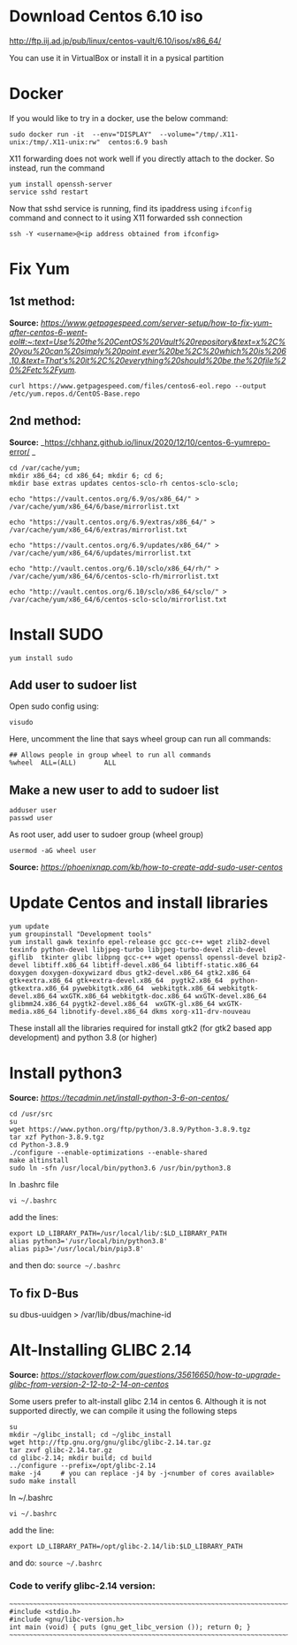 # Download Centos 6.10 iso
http://ftp.iij.ad.jp/pub/linux/centos-vault/6.10/isos/x86_64/

You can use it in VirtualBox or install it in a pysical partition

# Docker
If you would like to try in a docker, use the below command:
```
sudo docker run -it  --env="DISPLAY"  --volume="/tmp/.X11-unix:/tmp/.X11-unix:rw"  centos:6.9 bash
```
X11 forwarding does not work well if you directly attach to the docker. So instead, run the command
```
yum install openssh-server
service sshd restart
```
Now that sshd service is running, find its ipaddress using ```ifconfig``` command and connect to it using X11 forwarded ssh connection
```
ssh -Y <username>@<ip address obtained from ifconfig>
```

# Fix Yum
## 1st method:
**Source:** _https://www.getpagespeed.com/server-setup/how-to-fix-yum-after-centos-6-went-eol#:~:text=Use%20the%20CentOS%20Vault%20repository&text=x%2C%20you%20can%20simply%20point,ever%20be%2C%20which%20is%206.10.&text=That's%20it%2C%20everything%20should%20be,the%20file%20%2Fetc%2Fyum._
```
curl https://www.getpagespeed.com/files/centos6-eol.repo --output /etc/yum.repos.d/CentOS-Base.repo
```

## 2nd method:
**Source:** _https://chhanz.github.io/linux/2020/12/10/centos-6-yumrepo-error/
_
```
cd /var/cache/yum;
mkdir x86_64; cd x86_64; mkdir 6; cd 6;
mkdir base extras updates centos-sclo-rh centos-sclo-sclo;

echo "https://vault.centos.org/6.9/os/x86_64/" > /var/cache/yum/x86_64/6/base/mirrorlist.txt

echo "https://vault.centos.org/6.9/extras/x86_64/" > /var/cache/yum/x86_64/6/extras/mirrorlist.txt

echo "https://vault.centos.org/6.9/updates/x86_64/" > /var/cache/yum/x86_64/6/updates/mirrorlist.txt

echo "http://vault.centos.org/6.10/sclo/x86_64/rh/" > /var/cache/yum/x86_64/6/centos-sclo-rh/mirrorlist.txt

echo "http://vault.centos.org/6.10/sclo/x86_64/sclo/" > /var/cache/yum/x86_64/6/centos-sclo-sclo/mirrorlist.txt
```

# Install SUDO
```
yum install sudo
```
## Add user to sudoer list
Open sudo config using:
```
visudo
```
Here, uncomment the line that says wheel group can run all commands:
```
## Allows people in group wheel to run all commands
%wheel  ALL=(ALL)       ALL
```
## Make a new user to add to sudoer list
```
adduser user
passwd user
```
As root user, add user to sudoer group (wheel group)
```
usermod -aG wheel user
```
**Source:** _https://phoenixnap.com/kb/how-to-create-add-sudo-user-centos_

# Update Centos and install libraries
```
yum update
yum groupinstall "Development tools"
yum install gawk texinfo epel-release gcc gcc-c++ wget zlib2-devel texinfo python-devel libjpeg-turbo libjpeg-turbo-devel zlib-devel giflib  tkinter glibc libpng gcc-c++ wget openssl openssl-devel bzip2-devel libtiff.x86_64 libtiff-devel.x86_64 libtiff-static.x86_64 doxygen doxygen-doxywizard dbus gtk2-devel.x86_64 gtk2.x86_64 gtk+extra.x86_64 gtk+extra-devel.x86_64  pygtk2.x86_64  python-gtkextra.x86_64 pywebkitgtk.x86_64  webkitgtk.x86_64 webkitgtk-devel.x86_64 wxGTK.x86_64 webkitgtk-doc.x86_64 wxGTK-devel.x86_64 glibmm24.x86_64 pygtk2-devel.x86_64  wxGTK-gl.x86_64 wxGTK-media.x86_64 libnotify-devel.x86_64 dkms xorg-x11-drv-nouveau
```
These install all the libraries required for install gtk2 (for gtk2 based app development) and python 3.8 (or higher)

# Install python3

**Source:** _https://tecadmin.net/install-python-3-6-on-centos/_
```
cd /usr/src
su
wget https://www.python.org/ftp/python/3.8.9/Python-3.8.9.tgz
tar xzf Python-3.8.9.tgz
cd Python-3.8.9
./configure --enable-optimizations --enable-shared
make altinstall
sudo ln -sfn /usr/local/bin/python3.6 /usr/bin/python3.8
```

In .bashrc file
```
vi ~/.bashrc
```
add the lines:
```
export LD_LIBRARY_PATH=/usr/local/lib/:$LD_LIBRARY_PATH
alias python3='/usr/local/bin/python3.8'
alias pip3='/usr/local/bin/pip3.8'
```
and then do: ```source ~/.bashrc```

## To fix D-Bus
su
dbus-uuidgen > /var/lib/dbus/machine-id
     
# Alt-Installing GLIBC 2.14
**Source:** _https://stackoverflow.com/questions/35616650/how-to-upgrade-glibc-from-version-2-12-to-2-14-on-centos_

Some users prefer to alt-install glibc 2.14 in centos 6. Although it is not supported directly, we can compile it using the following steps
```
su
mkdir ~/glibc_install; cd ~/glibc_install
wget http://ftp.gnu.org/gnu/glibc/glibc-2.14.tar.gz
tar zxvf glibc-2.14.tar.gz
cd glibc-2.14; mkdir build; cd build
../configure --prefix=/opt/glibc-2.14
make -j4     # you can replace -j4 by -j<number of cores available>
sudo make install
```
In ~/.bashrc
```
vi ~/.bashrc
```
add the line:
```
export LD_LIBRARY_PATH=/opt/glibc-2.14/lib:$LD_LIBRARY_PATH
```
and do: ```source ~/.bashrc```

### Code to verify glibc-2.14 version:
```
~~~~~~~~~~~~~~~~~~~~~~~~~~~~~~~~~~~~~~~~~~~~~~~~~~~~~~~~~~~~~~~~~~~~~~~
#include <stdio.h>
#include <gnu/libc-version.h>
int main (void) { puts (gnu_get_libc_version ()); return 0; }
~~~~~~~~~~~~~~~~~~~~~~~~~~~~~~~~~~~~~~~~~~~~~~~~~~~~~~~~~~~~~~~~~~~~~~~
```
